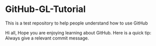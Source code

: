 # GitHub-GL-Tutorial
This is a test repository to help people understand how to use GitHub

Hi all, Hope you are enjoying learning about GitHub. Here is a quick tip: Always give a relevant commit message.
